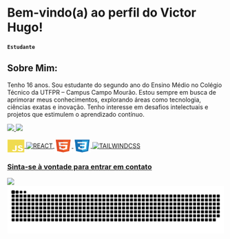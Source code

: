 # Bem-vindo(a) ao perfil do Victor Hugo!

**`Estudante`**


## Sobre Mim:
Tenho 16 anos. Sou estudante do segundo ano do Ensino Médio no Colégio Técnico da UTFPR – Campus Campo Mourão. Estou sempre em busca de aprimorar meus conhecimentos, explorando áreas como tecnologia, ciências exatas e inovação. Tenho interesse em desafios intelectuais e projetos que estimulem o aprendizado contínuo.

 <div>
   <a href="https://github.com/Victor-Hugo-Freire">
   <img height="180em" src="https://github-readme-stats.vercel.app/api?username=Victor-Hugo-Freire&show_icons=true&theme=dark&include_all_commits=true&count_private=true"/>
   <img height="180em" src="https://github-readme-stats.vercel.app/api/top-langs/?username=Victor-Hugo-Freire&layout=compact&langs_count=6&theme=dark"/>
</div>
    
<div style="display: inline_block"><br>
  <img align="center" alt="Js" height="30" width="40" src="https://raw.githubusercontent.com/devicons/devicon/master/icons/javascript/javascript-plain.svg">
  <img align="center" alt="REACT" height="30" src="https://cdn.jsdelivr.net/gh/devicons/devicon@latest/icons/react/react-original.svg" />      
  <img align="center" alt="HTML" height="30" width="40" src="https://raw.githubusercontent.com/devicons/devicon/master/icons/html5/html5-original.svg">
  <img align="center" alt="CSS" height="30" width="40" src="https://raw.githubusercontent.com/devicons/devicon/master/icons/css3/css3-original.svg">
  <img align="center" alt="TAILWINDCSS" height="30" width="40" src="https://cdn.jsdelivr.net/gh/devicons/devicon@latest/icons/tailwindcss/tailwindcss-original.svg" />
</div>
 

 
### Sinta-se à vontade para entrar em contato
 
<div> 
  <a href = "mailto:victor.torugo.freire@gmail.com"><img src="https://img.shields.io/badge/-Gmail-%23333?style=for-the-badge&logo=gmail&logoColor=white" target="_blank"></a>
</div>

<picture align="center">
  <source media="(prefers-color-scheme: dark)" srcset="https://raw.githubusercontent.com/Victor-Hugo-Freire/Victor-Hugo-Freire/output/github-contribution-grid-snake-dark.svg">
  <source media="(prefers-color-scheme: light)" srcset="https://raw.githubusercontent.com/Victor-Hugo-Freire/Victor-Hugo-Freire/output/github-contribution-grid-snake-dark.svg">
  <img align="center" alt="github contribution grid snake animation" src="https://raw.githubusercontent.com/Victor-Hugo-Freire/Victor-Hugo-Freire/output/github-contribution-grid-snake.svg">
</picture>
